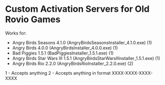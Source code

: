 # Custom Activation Servers for Old Rovio Games
Works for:
- Angry Birds Seasons 4.1.0 (AngryBirdsSeasonsInstaller_4.1.0.exe) (1)
- Angry Birds 4.0.0 (AngryBirdsInstaller_4.0.0.exe) (1)
- Bad Piggies 1.5.1 (BadPiggiesInstaller_1.5.1.exe) (1)
- Angry Birds Star Wars III 1.5.1 (AngryBirdsStarWarsIIInstaller_1.5.1.exe) (1)
- Angry Birds Rio 2.2.0 (AngryBirdsRioInstaller_2.2.0.exe) (2)

1 - Accepts anything
2 - Accepts anything in format XXXX-XXXX-XXXX-XXXX
